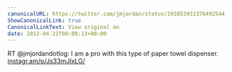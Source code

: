 ```yaml
---
canonicalURL: https://twitter.com/jmjordan/status/193853931376492544
ShowCanonicalLink: true
CanonicalLinkText: View original on
date: 2012-04-22T00:09:13+00:00
---
```

RT @jmjordandotlog: I am a pro with this type of paper towel dispenser. [instagr.am/p/Js33mJIxLG/](http://instagr.am/p/Js33mJIxLG/)